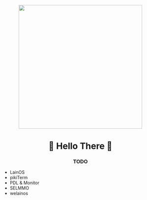 <p align="center">
  <img height="400px" src="https://64.media.tumblr.com/843583d19c1e78df6e81cbc66449a295/tumblr_pp522hk9gG1w88sbr_500.png" />
</p>

### <h1 align="center">👾 Hello There 👾</h1>

### <p align="center" > TODO </p>
* LainOS
* pikiTerm
* PDL & Monitor
* SELMMO
* welainos
